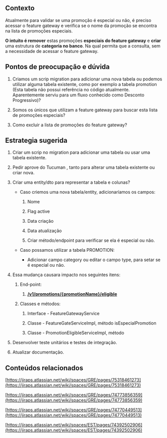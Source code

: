 
## Contexto

Atualmente para validar se uma promoção é especial ou não, é preciso acessar o feature gateway e verifica se o nome da promoção se encontra na lista de promoções especiais.

**O intuito é remover** estas promoções **especiais do feature gateway** e **criar** uma estrutura de **categoria no banco**. Na qual permita que a consulta, sem a necessidade de acessar o feature gateway.

## Pontos de preocupação e dúvida

1. Criamos um scrip migration para adicionar uma nova tabela ou podemos utilizar alguma tabela existente, como por exemplo a tabela promotion (Esta tabela não possui referência no código atualmente. Aparentemente serviu para um fluxo conhecido como Desconto Progressivo)?
    
2. Somos os únicos que utilizam a feature gateway para buscar esta lista de promoções especiais?
    
3. Como excluir a lista de promoções do feature gateway?
    

## Estrategia sugerida

1. Criar um scrip no migration para adicionar uma tabela ou usar uma tabela existente.
    
2. Pedir aprove do Tucuman , tanto para alterar uma tabela existente ou criar nova.
    
3. Criar uma entity/dto para representar a tabela e colunas?
    
    - Caso criemos uma nova tabela/entity, adicionaríamos os campos:
        
        1. Nome
            
        2. Flag active
            
        3. Data criação
            
        4. Data atualização
            
        5. Criar método/endpoint para verificar se ela é especial ou não.
            
    - Caso possamos utilizar a tabela PROMOTION:
        
        - Adicionar campo category ou editar o campo type, para setar se é especial ou não.
            
4. Essa mudança causara impacto nos seguintes itens:
    
    1. End-point:
        
        1. [**/v1/promotions/{promotionName}/eligible**](https://store-promotion-api.qa.intranet.pags/swagger-ui.html#/operations/promotion-v-1-impl/eligiblePromotionUsingGET)
            
    2. Classes e métodos:
        
        1. Interface - FeatureGatewayService
            
        2. Classe - FeatureGateServiceImpl, método isEspecialPromotion
            
        3. Classe - PromotionEligibleServiceImpl, método
            
5. Desenvolver teste unitários e testes de integração.
    
6. Atualizar documentação.
    

## Conteúdos relacionados

  
[https://jiraps.atlassian.net/wiki/spaces/GRE/pages/75318461273](https://jiraps.atlassian.net/wiki/spaces/GRE/pages/75318461273)

[https://jiraps.atlassian.net/wiki/spaces/GRE/pages/74773856359](https://jiraps.atlassian.net/wiki/spaces/GRE/pages/74773856359)

[https://jiraps.atlassian.net/wiki/spaces/GRE/pages/74770449513](https://jiraps.atlassian.net/wiki/spaces/GRE/pages/74770449513)

[https://jiraps.atlassian.net/wiki/spaces/EST/pages/74392502906](https://jiraps.atlassian.net/wiki/spaces/EST/pages/74392502906)